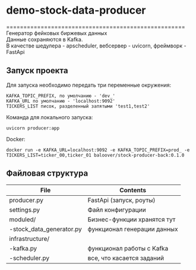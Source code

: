 # demo-stock-data-producer
====================================================
Генератор фейковых биржевых данных
<br>
Данные сохраняются в Kafka.<br>
В качестве шедулера - apscheduler, вебсервер - uvicorn, фреймворк - FastApi

Запуск проекта
-----------------------------
Для запуска необходимо передать три переменные окружения:

    KAFKA_TOPIC_PREFIX, по умолчанию - 'dev_'
    KAFKA_URL по умолчанию - 'localhost:9092'
    TICKERS_LIST писок, разделенный запятыми 'test1,test2'

Команда для локального запуска:

    uvicorn producer:app


Docker:

    docker run -e KAFKA_URL=localhost:9092 -e KAFKA_TOPIC_PREFIX=prod_ -e TICKERS_LIST=ticker_00,ticker_01 baloover/stock-producer-back:0.1.0

Файловая структура
-----------------------------
| File                     | Contents                    |
|--------------------------|-----------------------------|
| producer.py              | FastApi (запуск, роуты)     |
| settings.py              | Файл конфигурации           |
| moduled/                 | Бизнес-функции хранятся тут |
| -stock_data_generator.py | функционал генерации данных |
| infrastructure/          |                             |
| -kafka.py                | функционал работы с Kafka   |
| -scheduler.py            | все, что касается заданий   |

